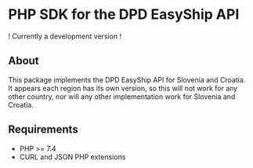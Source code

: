 # PHP SDK for the DPD EasyShip API
! Currently a development version !

## About
This package implements the DPD EasyShip API for Slovenia and Croatia.  
It appears each region has its own version, so this will not work for any other country, nor will any other implementation work for Slovenia and Croatia.

## Requirements
- PHP >= 7.4
- CURL and JSON PHP extensions
